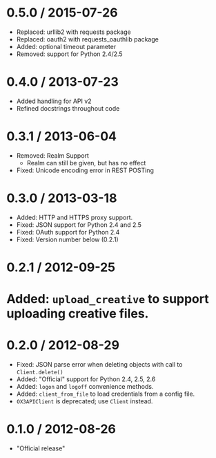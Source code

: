 0.5.0 / 2015-07-26
==================
 * Replaced: urllib2 with requests package
 * Replaced: oauth2 with requests_oauthlib package
 * Added: optional timeout parameter
 * Removed: support for Python 2.4/2.5

0.4.0 / 2013-07-23
==================
 * Added handling for API v2
 * Refined docstrings throughout code

0.3.1 / 2013-06-04
==================
 * Removed: Realm Support
     * Realm can still be given, but has no effect
 * Fixed: Unicode encoding error in REST POSTing

0.3.0 / 2013-03-18
==================
 * Added: HTTP and HTTPS proxy support.
 * Fixed: JSON support for Python 2.4 and 2.5
 * Fixed: OAuth support for Python 2.4
 * Fixed: Version number below (0.2.1)
 

0.2.1 / 2012-09-25
==================
  # Added: `upload_creative` to support uploading creative files.

0.2.0 / 2012-08-29
==================

  * Fixed: JSON parse error when deleting objects with call to `Client.delete()`
  * Added: "Official" support for Python 2.4, 2.5, 2.6
  * Added: `logon` and `logoff` convenience methods.
  * Added: `client_from_file` to load credentials from a config file.
  * `OX3APIClient` is deprecated; use `Client` instead.

0.1.0 / 2012-08-26
==================

  * "Official release"
